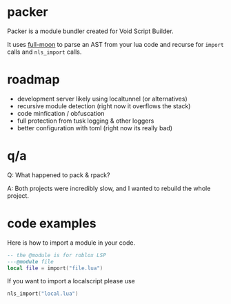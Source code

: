 # packer

Packer is a module bundler created for Void Script Builder.

It uses [full-moon](https://crates.io/crate/full-moon) to parse an AST from your lua code and recurse for `import` calls and `nls_import` calls.

# roadmap

- development server likely using localtunnel (or alternatives)
- recursive module detection (right now it overflows the stack)
- code minfication / obfuscation
- full protection from tusk logging & other loggers
- better configuration with toml (right now its really bad)

# q/a

Q: What happened to pack & rpack?

A: Both projects were incredibly slow, and I wanted to rebuild the whole project.

# code examples

Here is how to import a module in your code.

```lua
-- the @module is for roblox LSP
---@module file
local file = import("file.lua")
```

If you want to import a localscript please use

```lua
nls_import("local.lua")
```
